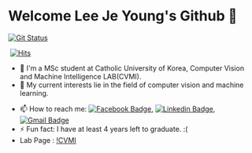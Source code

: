 # Welcome Lee Je Young's Github 👋

[![Git Status](https://github-readme-stats.vercel.app/api?username=Ign0reLee)](https://github.com/Ign0reLee)

&nbsp;[![Hits](https://hits.seeyoufarm.com/api/count/incr/badge.svg?url=https%3A%2F%2Fgithub.com%2FIgn0reLee&count_bg=%2379C83D&title_bg=%23555555&icon=protocols-dot-io.svg&icon_color=%23E7E7E7&title=Today&edge_flat=false)](https://hits.seeyoufarm.com)

- 🔭 I'm a MSc student at Catholic University of Korea, Computer Vision and Machine Intelligence LAB(CVMI).
- 🌱 My current interests lie in the field of computer vision and machine learning.
<!--
- 👯 I’m looking to collaborate on ...
- 🤔 I’m looking for help with ...
- 💬 Ask me about ...
- 😄 Pronouns: ...
-->
- 📫 How to reach me: [![Facebook Badge](https://img.shields.io/badge/facebook-1877f2?style=flat-square&logo=facebook&logoColor=white&link=https://www.facebook.com/jeyoung.lee.716)](https://www.facebook.com/jeyoung.lee.716),  [![Linkedin Badge](https://img.shields.io/badge/-LinkedIn-blue?style=flat-square&logo=Linkedin&logoColor=white&link=https://www.linkedin.com/in/%EC%A0%9C%EC%98%81-%EC%9D%B4-2857a517b/)](https://www.linkedin.com/in/%EC%A0%9C%EC%98%81-%EC%9D%B4-2857a517b/),   [![Gmail Badge](https://img.shields.io/badge/Gmail-d14836?style=flat-square&logo=Gmail&logoColor=white&link=mailto:dlwpdud@gmail.com)](mailto:dlwpdud@gmail.com)
- ⚡ Fun fact: I have at least 4 years left to graduate. :(
- Lab Page : [!CVMI](http://cvmi.catholic.ac.kr/)


